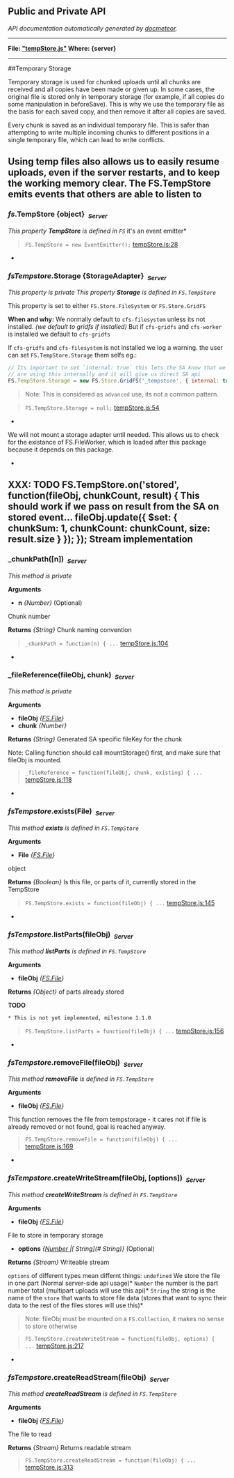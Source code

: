 ## Public and Private API ##

_API documentation automatically generated by [docmeteor](https://github.com/raix/docmeteor)._

***

__File: ["tempStore.js"](tempStore.js) Where: {server}__

***

##Temporary Storage

Temporary storage is used for chunked uploads until all chunks are received
and all copies have been made or given up. In some cases, the original file
is stored only in temporary storage (for example, if all copies do some
manipulation in beforeSave). This is why we use the temporary file as the
basis for each saved copy, and then remove it after all copies are saved.

Every chunk is saved as an individual temporary file. This is safer than
attempting to write multiple incoming chunks to different positions in a
single temporary file, which can lead to write conflicts.

Using temp files also allows us to easily resume uploads, even if the server
restarts, and to keep the working memory clear.
The FS.TempStore emits events that others are able to listen to
-

### <a name="FS.TempStore"></a>*fs*.TempStore {object}&nbsp;&nbsp;<sub><i>Server</i></sub> ###

*This property __TempStore__ is defined in `FS`*
it's an event emitter*

> ```FS.TempStore = new EventEmitter();``` [tempStore.js:28](tempStore.js#L28)


-

### <a name="FS.TempStore.Storage"></a>*fsTempstore*.Storage {StorageAdapter}&nbsp;&nbsp;<sub><i>Server</i></sub> ###

*This property is private*
*This property __Storage__ is defined in `FS.TempStore`*

This property is set to either `FS.Store.FileSystem` or `FS.Store.GridFS`

__When and why:__
We normally default to `cfs-filesystem` unless its not installed. *(we default to gridfs if installed)*
But if `cfs-gridfs` and `cfs-worker` is installed we default to `cfs-gridfs`

If `cfs-gridfs` and `cfs-filesystem` is not installed we log a warning.
the user can set `FS.TempStore.Storage` them selfs eg.:
```js
// Its important to set `internal: true` this lets the SA know that we
// are using this internally and it will give us direct SA api
FS.TempStore.Storage = new FS.Store.GridFS('_tempstore', { internal: true });
```

> Note: This is considered as `advanced` use, its not a common pattern.

> ```FS.TempStore.Storage = null;``` [tempStore.js:54](tempStore.js#L54)



-
We will not mount a storage adapter until needed. This allows us to check for the
existance of FS.FileWorker, which is loaded after this package because it
depends on this package.

-
XXX: TODO
FS.TempStore.on('stored', function(fileObj, chunkCount, result) {
This should work if we pass on result from the SA on stored event...
fileObj.update({ $set: { chunkSum: 1, chunkCount: chunkCount, size: result.size } });
});
Stream implementation
-

### <a name="_chunkPath"></a>_chunkPath([n])&nbsp;&nbsp;<sub><i>Server</i></sub> ###

*This method is private*

__Arguments__

* __n__ *{Number}*  (Optional)

 Chunk number


__Returns__  *{String}*
Chunk naming convention


> ```_chunkPath = function(n) { ...``` [tempStore.js:104](tempStore.js#L104)


-

### <a name="_fileReference"></a>_fileReference(fileObj, chunk)&nbsp;&nbsp;<sub><i>Server</i></sub> ###

*This method is private*

__Arguments__

* __fileObj__ *{[FS.File](#FS.File)}*  
* __chunk__ *{Number}*  

__Returns__  *{String}*
Generated SA specific fileKey for the chunk


Note: Calling function should call mountStorage() first, and
make sure that fileObj is mounted.

> ```_fileReference = function(fileObj, chunk, existing) { ...``` [tempStore.js:118](tempStore.js#L118)


-

### <a name="FS.TempStore.exists"></a>*fsTempstore*.exists(File)&nbsp;&nbsp;<sub><i>Server</i></sub> ###

*This method __exists__ is defined in `FS.TempStore`*

__Arguments__

* __File__ *{[FS.File](#FS.File)}*  

 object


__Returns__  *{Boolean}*
Is this file, or parts of it, currently stored in the TempStore


> ```FS.TempStore.exists = function(fileObj) { ...``` [tempStore.js:145](tempStore.js#L145)


-

### <a name="FS.TempStore.listParts"></a>*fsTempstore*.listParts(fileObj)&nbsp;&nbsp;<sub><i>Server</i></sub> ###

*This method __listParts__ is defined in `FS.TempStore`*

__Arguments__

* __fileObj__ *{[FS.File](#FS.File)}*  

__Returns__  *{Object}*
of parts already stored

__TODO__
```
* This is not yet implemented, milestone 1.1.0
```


> ```FS.TempStore.listParts = function(fileObj) { ...``` [tempStore.js:156](tempStore.js#L156)


-

### <a name="FS.TempStore.removeFile"></a>*fsTempstore*.removeFile(fileObj)&nbsp;&nbsp;<sub><i>Server</i></sub> ###

*This method __removeFile__ is defined in `FS.TempStore`*

__Arguments__

* __fileObj__ *{[FS.File](#FS.File)}*  

This function removes the file from tempstorage - it cares not if file is
already removed or not found, goal is reached anyway.

> ```FS.TempStore.removeFile = function(fileObj) { ...``` [tempStore.js:169](tempStore.js#L169)


-

### <a name="FS.TempStore.createWriteStream"></a>*fsTempstore*.createWriteStream(fileObj, [options])&nbsp;&nbsp;<sub><i>Server</i></sub> ###

*This method __createWriteStream__ is defined in `FS.TempStore`*

__Arguments__

* __fileObj__ *{[FS.File](#FS.File)}*  

 File to store in temporary storage

* __options__ *{[Number ](#Number )|[ String](# String)}*  (Optional)

__Returns__  *{Stream}*
Writeable stream


`options` of different types mean differnt things:
`undefined` We store the file in one part
(Normal server-side api usage)*
`Number` the number is the part number total
(multipart uploads will use this api)*
`String` the string is the name of the `store` that wants to store file data
(stores that want to sync their data to the rest of the files stores will use this)*

> Note: fileObj must be mounted on a `FS.Collection`, it makes no sense to store otherwise

> ```FS.TempStore.createWriteStream = function(fileObj, options) { ...``` [tempStore.js:217](tempStore.js#L217)


-

### <a name="FS.TempStore.createReadStream"></a>*fsTempstore*.createReadStream(fileObj)&nbsp;&nbsp;<sub><i>Server</i></sub> ###

*This method __createReadStream__ is defined in `FS.TempStore`*

__Arguments__

* __fileObj__ *{[FS.File](#FS.File)}*  

 The file to read


__Returns__  *{Stream}*
Returns readable stream



> ```FS.TempStore.createReadStream = function(fileObj) { ...``` [tempStore.js:313](tempStore.js#L313)


